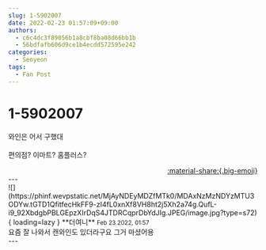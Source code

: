 ```yaml
---
slug: 1-5902007
date: 2022-02-23 01:57:09+09:00
authors:
  - c6c4dc3f89056b1a8cbf8ba08d66bb1b
  - 56bdfafb606d9ce1b4ecdd572595e242
categories:
  - Seoyeon
tags:
  - Fan Post
---
```


# 1-5902007

<div class="post-container" markdown="1">
<div class="content-container md-sidebar__scrollwrap" markdown="1">

와인은 어서 구했대<br><br>편의점? 이마트? 홈플러스?

</div>
</div>

<div style="text-align: right;" markdown="1">
<a href="https://weverse.io/fromis9/fanpost/1-5902007" style="text-align: right;">:material-share:{.big-emoji}</a>
</div>
---

<div class="comments-container md-sidebar__scrollwrap" markdown="1">
<div class="comment" markdown="1">
<div class='id-container' markdown="1">
![](https://phinf.wevpstatic.net/MjAyNDEyMDZfMTk0/MDAxNzMzNDYzMTU3ODYw.tGTD1QfitfecHkFF9-zI4fL0xnXf8VH8ht2j5Xh2a74g.QufL-i9_92XbdgbPBLGEpzXIrDqS4JTDRCqprDbYdJIg.JPEG/image.jpg?type=s72){ loading=lazy }
**<span class="artist">더여니</span>** <small>Feb 23 2022, 01:57</small><br>
</div>
<div class='comment-body' markdown="1">
요즘 잘 나와서 캔와인도 있더라구요 그거 마셨어용
</div>
</div>
</div>
---
